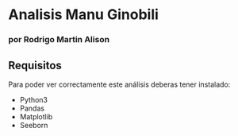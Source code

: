 # Analisis Manu Ginobili
 
### por Rodrigo Martin Alison

## Requisitos

Para poder ver correctamente este análisis deberas tener instalado:
- Python3
- Pandas
- Matplotlib
- Seeborn




